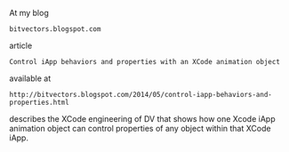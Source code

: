 At my blog

	bitvectors.blogspot.com

article

	Control iApp behaviors and properties with an XCode animation object

available at

	http://bitvectors.blogspot.com/2014/05/control-iapp-behaviors-and-properties.html

describes the XCode engineering of DV that shows how one Xcode iApp animation object can control properties of any object within that XCode iApp.
